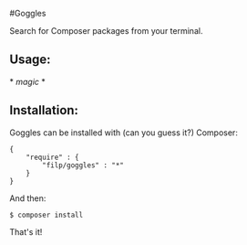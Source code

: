 #Goggles

Search for Composer packages from your terminal.

## Usage:

\* *magic* \*

## Installation:
Goggles can be installed with (can you guess it?) Composer:

    {
        "require" : {
            "filp/goggles" : "*"
        }
    }

And then:

    $ composer install

That's it!

